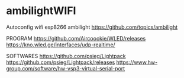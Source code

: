 # ambilightWIFI
Autoconfig wifi esp8266 ambilight
https://github.com/topics/ambilight

PROGRAM
https://github.com/Aircoookie/WLED/releases
https://kno.wled.ge/interfaces/udp-realtime/

SOFTWARES
https://github.com/psieg/Lightpack
https://github.com/psieg/Lightpack/releases
https://www.hw-group.com/software/hw-vsp3-virtual-serial-port
